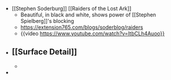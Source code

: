- [[Stephen Soderburg]] [[Raiders of the Lost Ark]]
	- Beautiful, in black and white, shows power of [[Stephen Spielberg]]'s blocking
	- https://extension765.com/blogs/soderblog/raiders
	- {{video https://www.youtube.com/watch?v=ItbCLh4Auoo}}
- [[Surface Detail]]
	-
	-
-